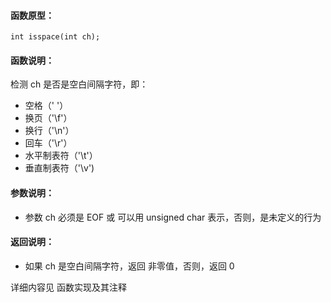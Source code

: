 
#### 函数原型：
```
int isspace(int ch);
```

#### 函数说明：
检测 ch 是否是空白间隔字符，即：
* 空格（' '）
* 换页（'\f'）
* 换行（'\n'）
* 回车（'\r'）
* 水平制表符（'\t'）
* 垂直制表符（'\v')

#### 参数说明：
* 参数 ch 必须是 EOF 或 可以用 unsigned char 表示，否则，是未定义的行为

#### 返回说明：
* 如果 ch 是空白间隔字符，返回 非零值，否则，返回 0

详细内容见 函数实现及其注释

